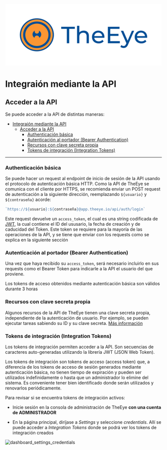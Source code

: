 [![theeye.io](images/logo-theeye-theOeye-logo2.png)](https://theeye.io/en/index.html)

# Integraión mediante la API

## Acceder a la API

Se puede acceder a la API de distintas maneras:

- [Integraión mediante la API](#integraión-mediante-la-api)
  - [Acceder a la API](#acceder-a-la-api)
    - [Authenticación básica](#authenticación-básica)
    - [Autenticación al portador (Bearer Authentication)](#autenticación-al-portador-bearer-authentication)
    - [Recursos con clave secreta propia](#recursos-con-clave-secreta-propia)
    - [Tokens de integración (Integration Tokens)](#tokens-de-integración-integration-tokens)

-----

### Authenticación básica

Se puede hacer un request al endpoint de inicio de sesión de la API usando el protocolo de autenticación básica HTTP. Como la API de TheEye se comunica con el cliente por HTTPS, se recomienda enviar un POST request de autenticación a la siguiente dirección, reemplazando `${usuario}` y `${contraseña}` acorde:

```javascript
`https://${usuario}:${contraseña}@app.theeye.io/api/auth/login`
```

Este request devuelve un `access_token`, el cual es una string codificada de [JWT](https://jwt.io), la cual contiene el ID del ususario, la fecha de creación y de caducidad del Token. Este token se requiere para la mayoría de las operaciones de la API, y se tiene que enviar con los requests como se explica en la siguiente sección

### Autenticación al portador (Bearer Authentication)

Una vez que haya recibido su `access_token`, será necesario incluirlo en sus requests como el Bearer Token para indicarle a la API el usuario del que proviene.

Los tokens de acceso obtenidos mediante autenticación básica son válidos durante 3 horas

### Recursos con clave secreta propia

Algunos recursos de la API de TheEye tienen una clave secreta propia, independiente de la autenticación de usuario. Por ejemplo, se pueden ejecutar tareas sabiendo su ID y su clave secreta. [Más información](/tasks/#usando-la-secret-key-de-la-tarea-recomendado)

### Tokens de integración (Integration Tokens)

Los tokens de integración permiten acceder a la API. Son secuencias de caracteres auto-generadas utilizando la librería JWT (JSON Web Token).

Los tokens de integración son tokens de acceso (access token) que, a diferencia de los tokens de acceso de sesión generados mediante autenticación básica, no tienen tiempo de expiración y pueden ser utilizados indefinidamente o hasta que un administrador lo elimine del sistema.
Es conveniente tener bien identificado donde serán utilizados y renovarlos periódicamente.


Para revisar si se encuentra tokens de integración activos:

- Inicie sesión en la consola de administración de TheEye **con una cuenta de ADMINISTRADOR**

- En la página principal, diríjase a *Settings* y seleccione *credentials*. Allí se puede acceder a *Integration Tokens* donde se podrá ver los tokens de integración creados

![dashboard_settings_credentials](images/dashboard_setting_credentials.png)

